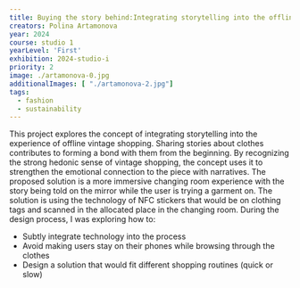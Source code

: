 ```yaml
---
title: Buying the story behind:Integrating storytelling into the offline vintage shopping
creators: Polina Artamonova
year: 2024
course: studio 1
yearLevel: 'First'
exhibition: 2024-studio-i
priority: 2
image: ./artamonova-0.jpg
additionalImages: [ "./artamonova-2.jpg"]
tags:
  - fashion
  - sustainability
---
```


This project explores the concept of integrating storytelling into the experience of offline vintage shopping. Sharing stories about clothes contributes to forming a bond with them from the beginning. By recognizing the strong hedonic sense of vintage shopping, the concept uses it to strengthen the emotional connection to the piece with narratives. The proposed solution is a more immersive changing room experience with the story being told on the mirror while the user is trying a garment on. The solution is using the technology of NFC stickers that would be on clothing tags and scanned in the allocated place in the changing room.
During the design process, I was exploring how to:
- Subtly integrate technology into the process
- Avoid making users stay on their phones while browsing through the clothes
- Design a solution that would fit different shopping routines (quick or slow)